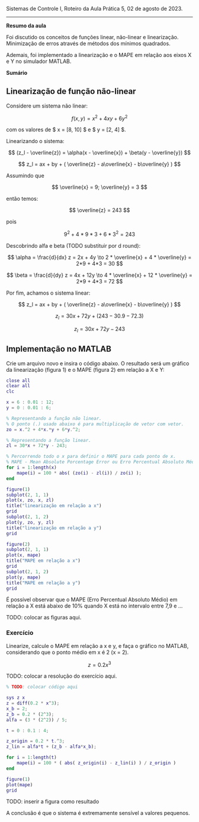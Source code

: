 Sistemas de Controle I, Roteiro da Aula Prática 5, 02 de agosto de 2023.

---

**Resumo da aula**

Foi discutido os conceitos de funções linear, não-linear e linearização. Minimização de erros através de métodos dos mínimos quadrados.

Ademais, foi implementado a linearização e o MAPE em relação aos eixos X e Y no simulador MATLAB.

**Sumário**



## Linearização de função não-linear

Considere um sistema não linear:

$$ f(x, y) = x^2 + 4xy + 6y^2 $$

com os valores de $ x = [8, 10] $ e $ y = [2, 4] $.

Linearizando o sistema:

$$ (z_l - \overline{z}) = \alpha(x - \overline{x}) + \beta(y - \overline{y}) $$

$$ z_l = ax + by + ( \overline{z} - a\overline{x} - b\overline{y} ) $$

Assumindo que 

$$ \overline{x} = 9; \overline{y} = 3 $$ 

então temos: 

$$ \overline{z} = 243 $$

pois 

$$ 9^2 + 4*9*3 + 6*3^2 = 243 $$

Descobrindo alfa e beta (TODO substituir por d round):

$$ \alpha = \frac{d}{dx} z = 2x + 4y \to 2 * \overline{x} + 4 * \overline{y} = 2*9 + 4*3 = 30 $$

$$ \beta = \frac{d}{dy} z = 4x + 12y \to 4 * \overline{x} + 12 * \overline{y} = 2*9 + 4*3 = 72 $$

Por fim, achamos o sistema linear: 

$$ z_l = ax + by + ( \overline{z} - a\overline{x} - b\overline{y} ) $$

$$ z_l = 30x + 72y + ( 243 - 30.9 - 72.3 ) $$

$$ z_l = 30x + 72y - 243 $$

## Implementação no MATLAB

Crie um arquivo novo e insira o código abaixo. O resultado será um gráfico da linearização (figura 1) e o MAPE (figura 2) em relação a X e Y:

```MATLAB
close all
clear all
clc

x = 6 : 0.01 : 12;
y = 0 : 0.01 : 6;

% Representando a função não linear.
% O ponto (.) usado abaixo é para multiplicação de vetor com vetor.
zo = x.^2 + 4*x.*y + 6*y.^2;

% Representando a função linear.
zl = 30*x + 72*y - 243;

% Percorrendo todo o x para definir o MAPE para cada ponto de x.
% MAPE - Mean Absolute Porcentage Error ou Erro Percentual Absoluto Médio.
for i = 1:length(x)
    mape(i) = 100 * abs( (zo(i) - zl(i)) / zo(i) );
end

figure(1)
subplot(2, 1, 1)
plot(x, zo, x, zl)
title("linearização em relação a x")
grid
subplot(2, 1, 2)
plot(y, zo, y, zl)
title("linearização em relação a y")
grid

figure(2)
subplot(2, 1, 1)
plot(x, mape)
title("MAPE em relação a x")
grid
subplot(2, 1, 2)
plot(y, mape)
title("MAPE em relação a y")
grid
```

É possível observar que o MAPE (Erro Percentual Absoluto Médio) em relação a X está abaixo de 10% quando X está no intervalo entre 7,9 e ...

TODO: colocar as figuras aqui.

### Exercício

Linearize, calcule o MAPE em relação a x e y, e faça o gráfico no MATLAB, considerando que o ponto médio em x é 2 (x = 2).

$$ z = 0.2x^3 $$

TODO: colocar a resolução do exercício aqui.

```MATLAB
% TODO: colocar código aqui

sys z x
z = diff(0.2 * x^3);
x_b = 2;
z_b = 0.2 * (2^3);
alfa = (3 * (2^2)) / 5;

t = 0 : 0.1 : 4;

z_origin = 0.2 * t.^3;
z_lin = alfa*t + (z_b - alfa*x_b);

for i = 1:length(t)
    mape(i) = 100 * ( abs( z_origin(i) - z_lin(i) ) / z_origin )
end

figure(1)
plot(mape)
grid
```

TODO: inserir a figura como resultado

A conclusão é que o sistema é extremamente sensível a valores pequenos.
